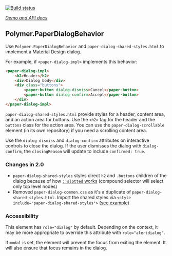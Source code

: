 [![Build status](https://travis-ci.org/PolymerElements/paper-dialog-behavior.svg?branch=master)](https://travis-ci.org/PolymerElements/paper-dialog-behavior)

_[Demo and API docs](https://elements.polymer-project.org/elements/paper-dialog-behavior)_


## Polymer.PaperDialogBehavior

Use `Polymer.PaperDialogBehavior` and `paper-dialog-shared-styles.html` to implement a Material Design
dialog.

For example, if `<paper-dialog-impl>` implements this behavior:

```html
<paper-dialog-impl>
    <h2>Header</h2>
    <div>Dialog body</div>
    <div class="buttons">
        <paper-button dialog-dismiss>Cancel</paper-button>
        <paper-button dialog-confirm>Accept</paper-button>
    </div>
</paper-dialog-impl>
```

`paper-dialog-shared-styles.html` provide styles for a header, content area, and an action area for buttons.
Use the `<h2>` tag for the header and the `buttons` class for the action area. You can use the
`paper-dialog-scrollable` element (in its own repository) if you need a scrolling content area.

Use the `dialog-dismiss` and `dialog-confirm` attributes on interactive controls to close the
dialog. If the user dismisses the dialog with `dialog-confirm`, the `closingReason` will update
to include `confirmed: true`.

### Changes in 2.0
- `paper-dialog-shared-styles` styles direct `h2` and `.buttons` children of the dialog because of how [`::slotted` works](https://developers.google.com/web/fundamentals/primers/shadowdom/?hl=en#stylinglightdom)
(compound selector will select only top level nodes)
- Removed `paper-dialog-common.css` as it's a duplicate of `paper-dialog-shared-styles.html`.
Import the shared styles via `<style include="paper-dialog-shared-styles">` ([see example](https://github.com/PolymerElements/paper-dialog-behavior/blob/master/demo/simple-dialog.html))

### Accessibility

This element has `role="dialog"` by default. Depending on the context, it may be more appropriate
to override this attribute with `role="alertdialog"`.

If `modal` is set, the element will prevent the focus from exiting the element.
It will also ensure that focus remains in the dialog.


